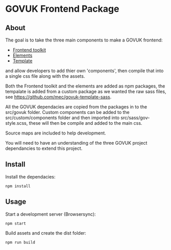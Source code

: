 # GOVUK Frontend Package

## About
The goal is to take the three main components to make a GOVUK frontend:

- [Frontend toolkit](https://github.com/alphagov/govuk_frontend_toolkit)
- [Elements](https://github.com/alphagov/govuk_elements)
- [Template](https://github.com/alphagov/govuk_template)

and allow developers to add thier own 'components', then compile that into a single css file along with the assets.

Both the Frontend toolkit and the elements are added as npm packages, the tempalate is added from a custom package as we wanted the raw sass files, see https://github.com/mec/govuk-template-sass.

All the GOVUK dependacies are copied from the packages in to the src/govuk folder. Custom components can be added to the src/custom/components folder and then imported into src/sass/gov-style.scss, these will then be compile and added to the main css.

Source maps are included to help development.

You will need to have an understanding of the three GOVUK project dependancies to extend this project.

## Install
Install the dependacies:

```
npm install
```

## Usage
Start a development server (Browsersync):

```
npm start
```

Build assets and create the dist folder:

```
npm run build
```